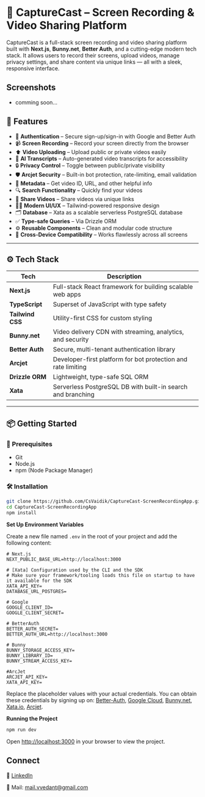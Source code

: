 # 🎥 CaptureCast – Screen Recording & Video Sharing Platform

CaptureCast is a full-stack screen recording and video sharing platform built with **Next.js**, **Bunny.net**, **Better Auth**, and a cutting-edge modern tech stack. It allows users to record their screens, upload videos, manage privacy settings, and share content via unique links — all with a sleek, responsive interface.



## Screenshots 
- comming soon...



## 🚀 Features

- 🔐 **Authentication** – Secure sign-up/sign-in with Google and Better Auth
- 📹 **Screen Recording** – Record your screen directly from the browser
- ⬆️ **Video Uploading** – Upload public or private videos easily
- 🧠 **AI Transcripts** – Auto-generated video transcripts for accessibility
- 🔒 **Privacy Control** – Toggle between public/private visibility
- 🛡 **Arcjet Security** – Built-in bot protection, rate-limiting, email validation
- 🧾 **Metadata** – Get video ID, URL, and other helpful info
- 🔍 **Search Functionality** – Quickly find your videos
- 🔗 **Share Videos** – Share videos via unique links
- 🧑‍💻 **Modern UI/UX** – Tailwind-powered responsive design
- 🗂 **Database** – Xata as a scalable serverless PostgreSQL database
- ✅ **Type-safe Queries** – Via Drizzle ORM
- ⚙️ **Reusable Components** – Clean and modular code structure
- 📱 **Cross-Device Compatibility** – Works flawlessly across all screens

---

## ⚙️ Tech Stack

| Tech | Description |
|------|-------------|
| **Next.js** | Full-stack React framework for building scalable web apps |
| **TypeScript** | Superset of JavaScript with type safety |
| **Tailwind CSS** | Utility-first CSS for custom styling |
| **Bunny.net** | Video delivery CDN with streaming, analytics, and security |
| **Better Auth** | Secure, multi-tenant authentication library |
| **Arcjet** | Developer-first platform for bot protection and rate limiting |
| **Drizzle ORM** | Lightweight, type-safe SQL ORM |
| **Xata** | Serverless PostgreSQL DB with built-in search and branching |

---

## 📦 Getting Started

### 🔧 Prerequisites

- Git
- Node.js
- npm (Node Package Manager)

### 🛠 Installation

```bash
git clone https://github.com/CsVaidik/CaptureCast-ScreenRecordingApp.git
cd CaptureCast-ScreenRecordingApp
npm install
```

**Set Up Environment Variables**

Create a new file named `.env` in the root of your project and add the following content:

```env
# Next.js
NEXT_PUBLIC_BASE_URL=http://localhost:3000

# [Xata] Configuration used by the CLI and the SDK
# Make sure your framework/tooling loads this file on startup to have it available for the SDK
XATA_API_KEY=
DATABASE_URL_POSTGRES=

# Google
GOOGLE_CLIENT_ID=
GOOGLE_CLIENT_SECRET=

# BetterAuth
BETTER_AUTH_SECRET=
BETTER_AUTH_URL=http://localhost:3000

# Bunny
BUNNY_STORAGE_ACCESS_KEY=
BUNNY_LIBRARY_ID=
BUNNY_STREAM_ACCESS_KEY=

#ArcJet
ARCJET_API_KEY=
XATA_API_KEY=
```

Replace the placeholder values with your actual credentials. You can obtain these credentials by signing up on: [Better-Auth](https://www.better-auth.com), [Google Cloud](https://console.cloud.google.com), [Bunny.net](https:/bunny.net), [Xata.io](https://xata.io), [Arcjet](https://arcjet.com/).

**Running the Project**

```bash
npm run dev
```

Open [http://localhost:3000](http://localhost:3000) in your browser to view the project.

## Connect

💼 [LinkedIn](https://www.linkedin.com/in/vaidik-vedant-ba5475266)

📧 Mail: mail.vvedant@gmail.com


